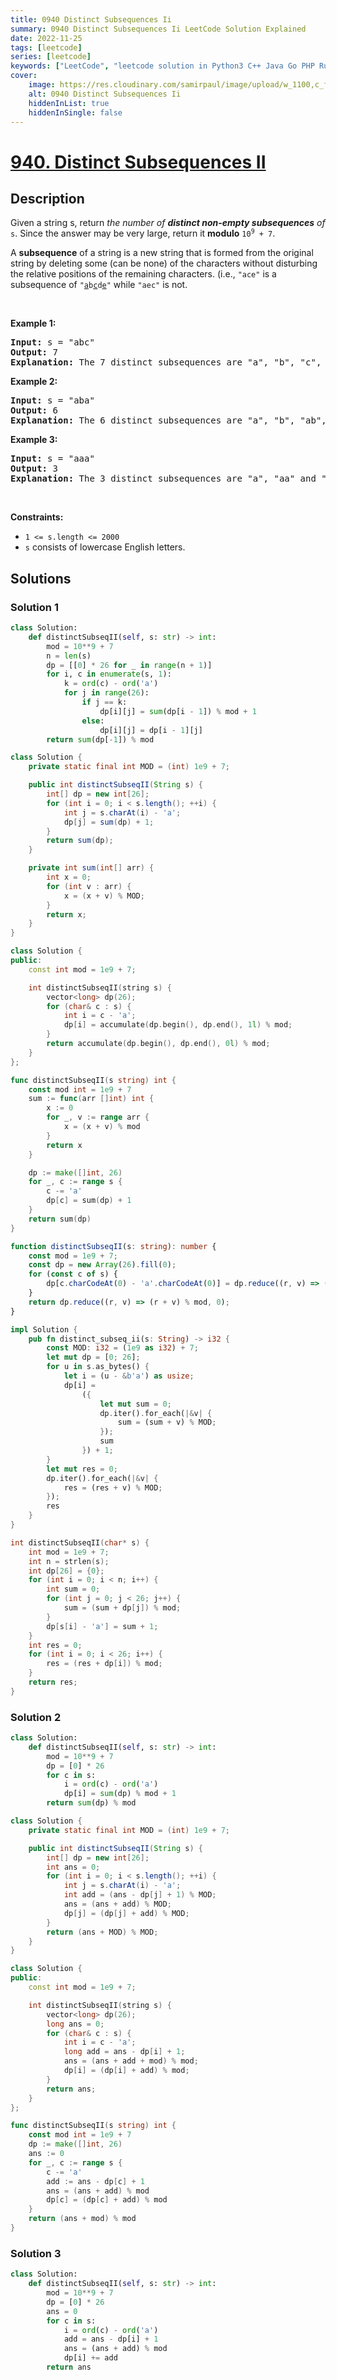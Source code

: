 ```yaml
---
title: 0940 Distinct Subsequences Ii
summary: 0940 Distinct Subsequences Ii LeetCode Solution Explained
date: 2022-11-25
tags: [leetcode]
series: [leetcode]
keywords: ["LeetCode", "leetcode solution in Python3 C++ Java Go PHP Ruby Swift TypeScript Rust C# JavaScript C", "0940 Distinct Subsequences Ii LeetCode Solution Explained in all languages"]
cover:
    image: https://res.cloudinary.com/samirpaul/image/upload/w_1100,c_fit,co_rgb:FFFFFF,l_text:Arial_75_bold:0940 Distinct Subsequences Ii - Solution Explained/problem-solving.webp
    alt: 0940 Distinct Subsequences Ii
    hiddenInList: true
    hiddenInSingle: false
---
```



# [940. Distinct Subsequences II](https://leetcode.com/problems/distinct-subsequences-ii)


## Description

<p>Given a string s, return <em>the number of <strong>distinct non-empty subsequences</strong> of</em> <code>s</code>. Since the answer may be very large, return it <strong>modulo</strong> <code>10<sup>9</sup> + 7</code>.</p>
A <strong>subsequence</strong> of a string is a new string that is formed from the original string by deleting some (can be none) of the characters without disturbing the relative positions of the remaining characters. (i.e., <code>&quot;ace&quot;</code> is a subsequence of <code>&quot;<u>a</u>b<u>c</u>d<u>e</u>&quot;</code> while <code>&quot;aec&quot;</code> is not.
<p>&nbsp;</p>
<p><strong class="example">Example 1:</strong></p>

<pre>
<strong>Input:</strong> s = &quot;abc&quot;
<strong>Output:</strong> 7
<strong>Explanation:</strong> The 7 distinct subsequences are &quot;a&quot;, &quot;b&quot;, &quot;c&quot;, &quot;ab&quot;, &quot;ac&quot;, &quot;bc&quot;, and &quot;abc&quot;.
</pre>

<p><strong class="example">Example 2:</strong></p>

<pre>
<strong>Input:</strong> s = &quot;aba&quot;
<strong>Output:</strong> 6
<strong>Explanation:</strong> The 6 distinct subsequences are &quot;a&quot;, &quot;b&quot;, &quot;ab&quot;, &quot;aa&quot;, &quot;ba&quot;, and &quot;aba&quot;.
</pre>

<p><strong class="example">Example 3:</strong></p>

<pre>
<strong>Input:</strong> s = &quot;aaa&quot;
<strong>Output:</strong> 3
<strong>Explanation:</strong> The 3 distinct subsequences are &quot;a&quot;, &quot;aa&quot; and &quot;aaa&quot;.
</pre>

<p>&nbsp;</p>
<p><strong>Constraints:</strong></p>

<ul>
	<li><code>1 &lt;= s.length &lt;= 2000</code></li>
	<li><code>s</code> consists of lowercase English letters.</li>
</ul>

## Solutions

### Solution 1

<!-- tabs:start -->

```python
class Solution:
    def distinctSubseqII(self, s: str) -> int:
        mod = 10**9 + 7
        n = len(s)
        dp = [[0] * 26 for _ in range(n + 1)]
        for i, c in enumerate(s, 1):
            k = ord(c) - ord('a')
            for j in range(26):
                if j == k:
                    dp[i][j] = sum(dp[i - 1]) % mod + 1
                else:
                    dp[i][j] = dp[i - 1][j]
        return sum(dp[-1]) % mod
```

```java
class Solution {
    private static final int MOD = (int) 1e9 + 7;

    public int distinctSubseqII(String s) {
        int[] dp = new int[26];
        for (int i = 0; i < s.length(); ++i) {
            int j = s.charAt(i) - 'a';
            dp[j] = sum(dp) + 1;
        }
        return sum(dp);
    }

    private int sum(int[] arr) {
        int x = 0;
        for (int v : arr) {
            x = (x + v) % MOD;
        }
        return x;
    }
}
```

```cpp
class Solution {
public:
    const int mod = 1e9 + 7;

    int distinctSubseqII(string s) {
        vector<long> dp(26);
        for (char& c : s) {
            int i = c - 'a';
            dp[i] = accumulate(dp.begin(), dp.end(), 1l) % mod;
        }
        return accumulate(dp.begin(), dp.end(), 0l) % mod;
    }
};
```

```go
func distinctSubseqII(s string) int {
	const mod int = 1e9 + 7
	sum := func(arr []int) int {
		x := 0
		for _, v := range arr {
			x = (x + v) % mod
		}
		return x
	}

	dp := make([]int, 26)
	for _, c := range s {
		c -= 'a'
		dp[c] = sum(dp) + 1
	}
	return sum(dp)
}
```

```ts
function distinctSubseqII(s: string): number {
    const mod = 1e9 + 7;
    const dp = new Array(26).fill(0);
    for (const c of s) {
        dp[c.charCodeAt(0) - 'a'.charCodeAt(0)] = dp.reduce((r, v) => (r + v) % mod, 0) + 1;
    }
    return dp.reduce((r, v) => (r + v) % mod, 0);
}
```

```rust
impl Solution {
    pub fn distinct_subseq_ii(s: String) -> i32 {
        const MOD: i32 = (1e9 as i32) + 7;
        let mut dp = [0; 26];
        for u in s.as_bytes() {
            let i = (u - &b'a') as usize;
            dp[i] =
                ({
                    let mut sum = 0;
                    dp.iter().for_each(|&v| {
                        sum = (sum + v) % MOD;
                    });
                    sum
                }) + 1;
        }
        let mut res = 0;
        dp.iter().for_each(|&v| {
            res = (res + v) % MOD;
        });
        res
    }
}
```

```c
int distinctSubseqII(char* s) {
    int mod = 1e9 + 7;
    int n = strlen(s);
    int dp[26] = {0};
    for (int i = 0; i < n; i++) {
        int sum = 0;
        for (int j = 0; j < 26; j++) {
            sum = (sum + dp[j]) % mod;
        }
        dp[s[i] - 'a'] = sum + 1;
    }
    int res = 0;
    for (int i = 0; i < 26; i++) {
        res = (res + dp[i]) % mod;
    }
    return res;
}
```

<!-- tabs:end -->

### Solution 2

<!-- tabs:start -->

```python
class Solution:
    def distinctSubseqII(self, s: str) -> int:
        mod = 10**9 + 7
        dp = [0] * 26
        for c in s:
            i = ord(c) - ord('a')
            dp[i] = sum(dp) % mod + 1
        return sum(dp) % mod
```

```java
class Solution {
    private static final int MOD = (int) 1e9 + 7;

    public int distinctSubseqII(String s) {
        int[] dp = new int[26];
        int ans = 0;
        for (int i = 0; i < s.length(); ++i) {
            int j = s.charAt(i) - 'a';
            int add = (ans - dp[j] + 1) % MOD;
            ans = (ans + add) % MOD;
            dp[j] = (dp[j] + add) % MOD;
        }
        return (ans + MOD) % MOD;
    }
}
```

```cpp
class Solution {
public:
    const int mod = 1e9 + 7;

    int distinctSubseqII(string s) {
        vector<long> dp(26);
        long ans = 0;
        for (char& c : s) {
            int i = c - 'a';
            long add = ans - dp[i] + 1;
            ans = (ans + add + mod) % mod;
            dp[i] = (dp[i] + add) % mod;
        }
        return ans;
    }
};
```

```go
func distinctSubseqII(s string) int {
	const mod int = 1e9 + 7
	dp := make([]int, 26)
	ans := 0
	for _, c := range s {
		c -= 'a'
		add := ans - dp[c] + 1
		ans = (ans + add) % mod
		dp[c] = (dp[c] + add) % mod
	}
	return (ans + mod) % mod
}
```

<!-- tabs:end -->

### Solution 3

<!-- tabs:start -->

```python
class Solution:
    def distinctSubseqII(self, s: str) -> int:
        mod = 10**9 + 7
        dp = [0] * 26
        ans = 0
        for c in s:
            i = ord(c) - ord('a')
            add = ans - dp[i] + 1
            ans = (ans + add) % mod
            dp[i] += add
        return ans
```

<!-- tabs:end -->

<!-- end -->
